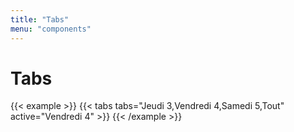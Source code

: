 ```yaml
---
title: "Tabs"
menu: "components"
---
```


# Tabs

{{< example >}}
{{< tabs tabs="Jeudi 3,Vendredi 4,Samedi 5,Tout" active="Vendredi 4" >}}
{{< /example >}}
